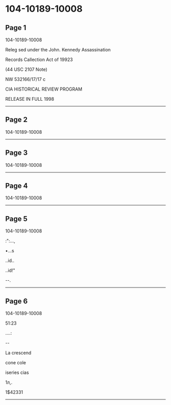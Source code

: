 # 104-10189-10008

## Page 1

104-10189-10008

Releg sed under the John. Kennedy Assassination

Records Callection Act of 19923

(44 USC 2107 Note)

NW 532166/17/17 c

CIA HISTORICAL REVIEW PROGRAM

RELEASE IN FULL 1998

---

## Page 2

104-10189-10008

---

## Page 3

104-10189-10008

---

## Page 4

104-10189-10008

---

## Page 5

104-10189-10008

:":...,

•...s

..id..

..id!"

--.

---

## Page 6

104-10189-10008

51:23

....:

--

La crescend

cone cole

iseries cias

1л,.

1$42331

---

